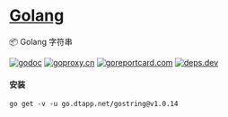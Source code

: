 <h1>
<a href="https://www.dtapp.net/">Golang</a>
</h1>

📦 Golang 字符串

[comment]: <> (go)
[![godoc](https://pkg.go.dev/badge/go.dtapp.net/gostring?status.svg)](https://pkg.go.dev/go.dtapp.net/gostring)
[![goproxy.cn](https://goproxy.cn/stats/go.dtapp.net/gostring/badges/download-count.svg)](https://goproxy.cn/stats/go.dtapp.net/gostring)
[![goreportcard.com](https://goreportcard.com/badge/go.dtapp.net/gostring)](https://goreportcard.com/report/go.dtapp.net/gostring)
[![deps.dev](https://img.shields.io/badge/deps-go-red.svg)](https://deps.dev/go/go.dtapp.net%2Fgostring)

#### 安装

```shell
go get -v -u go.dtapp.net/gostring@v1.0.14
```
